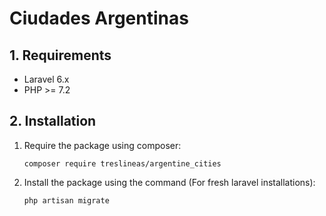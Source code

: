 # Ciudades Argentinas

## 1. Requirements

- Laravel 6.x
- PHP >= 7.2

## 2. Installation

1. Require the package using composer:

    ```
    composer require treslineas/argentine_cities
    ```

2. Install the package using the command (For fresh laravel installations):

    ```
    php artisan migrate
    ```